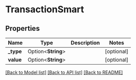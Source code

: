 # TransactionSmart

## Properties

Name | Type | Description | Notes
------------ | ------------- | ------------- | -------------
**_type** | Option<**String**> |  | [optional]
**value** | Option<**String**> |  | [optional]

[[Back to Model list]](../solanabeach_api.wiki/Home.md#documentation-for-models) [[Back to API list]](../solanabeach_api.wiki/Home.md#documentation-for-api-endpoints) [[Back to README]](../solanabeach_api.wiki/Home.md)


